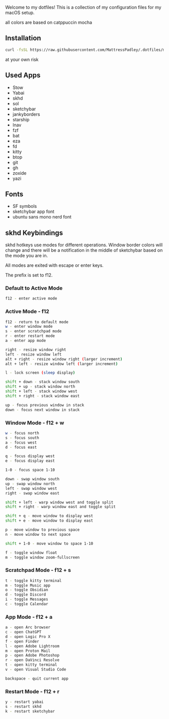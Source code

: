 Welcome to my dotfiles! This is a collection of my configuration files for my macOS setup.

all colors are based on catppuccin mocha

## Installation

```bash
curl -fsSL https://raw.githubusercontent.com/MattressPadley/.dotfiles/main/scripts/bootstrap.sh | bash
```

 at your own risk

## Used Apps

- Stow
- Yabai
- skhd
- sol
- sketchybar
- jankyborders
- starship
- lnav
- fzf
- bat
- eza
- fd
- kitty
- btop
- git
- gh
- zoxide
- yazi

## Fonts

- SF symbols
- sketchybar app font
- ubuntu sans mono nerd font


## skhd Keybindings

skhd hotkeys use modes for different operations. Window border colors will change and there will be a notification in the middle of sketchybar based on the mode you are in. 

All modes are exited with escape or enter keys.

The prefix is set to f12.

### Default to Active Mode
```bash
f12 - enter active mode
```

### Active Mode - f12
```bash
f12 - return to default mode
w - enter window mode
s - enter scratchpad mode
r - enter restart mode
a - enter app mode

right - resize window right
left - resize window left
alt + right - resize window right (larger increment)
alt + left - resize window left (larger increment)

l - lock screen (sleep display)

shift + down - stack window south
shift + up - stack window north
shift + left - stack window west
shift + right - stack window east

up - focus previous window in stack
down - focus next window in stack
```

### Window Mode - f12 + w
```bash
w - focus north
s - focus south
a - focus west
d - focus east

q - focus display west
e - focus display east

1-0 - focus space 1-10

down - swap window south
up - swap window north
left - swap window west
right - swap window east

shift + left - warp window west and toggle split
shift + right - warp window east and toggle split

shift + q - move window to display west
shift + e - move window to display east

p - move window to previous space
n - move window to next space

shift + 1-0 - move window to space 1-10

f - toggle window float
m - toggle window zoom-fullscreen
```

### Scratchpad Mode - f12 + s
```bash
t - toggle kitty terminal
m - toggle Music app
o - toggle Obsidian
d - toggle Discord
i - toggle Messages
c - toggle Calendar
```

### App Mode - f12 + a
```bash
a - open Arc browser
c - open ChatGPT
d - open Logic Pro X
f - open Finder
l - open Adobe Lightroom
m - open Proton Mail
p - open Adobe Photoshop
r - open DaVinci Resolve
t - open kitty terminal
v - open Visual Studio Code

backspace - quit current app
```

### Restart Mode - f12 + r
```bash
y - restart yabai
s - restart skhd
k - restart sketchybar
```
